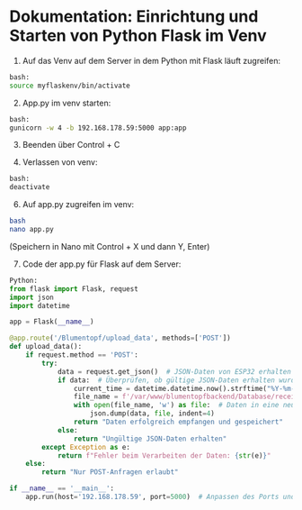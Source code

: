 # Dokumentation: Einrichtung und Starten von Python Flask im Venv

1. Auf das Venv auf dem Server in dem Python mit Flask läuft zugreifen: 
```bash
bash:
source myflaskenv/bin/activate
```
2. App.py im venv starten:
```bash
bash:
gunicorn -w 4 -b 192.168.178.59:5000 app:app
```
3. Beenden über Control + C

4. Verlassen von venv:

```bash
bash:
deactivate
```
6. Auf app.py zugreifen im venv:
```bash
bash
nano app.py
```
(Speichern in Nano mit Control + X und dann Y, Enter)

7. Code der app.py für Flask auf dem Server:
```python
Python:
from flask import Flask, request
import json
import datetime

app = Flask(__name__)

@app.route('/Blumentopf/upload_data', methods=['POST'])
def upload_data():
    if request.method == 'POST':
        try:
            data = request.get_json()  # JSON-Daten von ESP32 erhalten
            if data:  # Überprüfen, ob gültige JSON-Daten erhalten wurden
                current_time = datetime.datetime.now().strftime("%Y-%m-%d_%H-%M-%S")
                file_name = f'/var/www/blumentopfbackend/Database/received_data_{current_time}.json'  # Speicherort und Dateiname
                with open(file_name, 'w') as file:  # Daten in eine neue Datei schreiben
                    json.dump(data, file, indent=4)
                return "Daten erfolgreich empfangen und gespeichert"
            else:
                return "Ungültige JSON-Daten erhalten"
        except Exception as e:
            return f"Fehler beim Verarbeiten der Daten: {str(e)}"
    else:
        return "Nur POST-Anfragen erlaubt"

if __name__ == '__main__':
    app.run(host='192.168.178.59', port=5000)  # Anpassen des Ports und der Host-Adresse nach Bedarf
```
